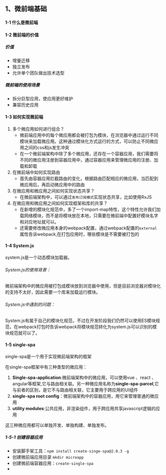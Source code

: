 ## 1、微前端基础

#### 1-1 什么是微前端

#### 1-2 微前端的价值

##### 价值

- 增量迁移
- 独立发布
- 允许单个团队做出技术选型

##### 微前端的使用场景

- 拆分巨型应用，使应用更好维护
- 兼容历史应用

#### 1-3 如何实现微前端

1. 多个微应用如何进行组合？
   - 微前端应用中的每个微应用都会被打包为模块，在浏览器中通过运行不同模块来加载微应用。这种通过模块化方式运行的方式，可以防止不同微应用之间的css和js发生冲突
   - 在一个微前端架构中除了多个微应用，还存在一个容器应用，我们需要将不同的微应用注册到容器应用中，通过容器应用来管理微应用的注册、加载和卸载
2. 在微前端中如何实现路由
   - 首先由容器应用拦截路由的变化，根据路由匹配相应的微应用，当匹配到微应用后，再启动微应用中的路由
3. 在微应用和微应用之间如何实现状态共享？
   - 在微前端架构中，可以通过`发布订阅模式`实现状态共享，比如使用RxJS
4. 在微应用和微应用之间如何实现框架和库的共享？
   - 在新增的模块化规范中，多了一个import-map特性，这个特性允许我们加载网络模块，而不是将模块放在本地，只需要在微前端中配置好模块名字和对应地址就可以。
   - 还需要修改微应用本身的webpack配置，通过webpack配置的`external`属性告诉webpack,在打包应用时，哪些模块是不需要被打包的

#### 1-4 System.js

system.js是一个动态模块加载器。

###### System.js的使用背景：

微前端架构中的微应用被打包成模块放到浏览器中使用，但是目前浏览器对模块化的支持不太好，因此需要一个库来加载运行模块。

###### System.js中遇到的问题：

System.js有属于自己的模块化规范，不过在开发阶段我们仍然可以使用ES模块规范，在webpack打包时告诉webpack将模块规范转化为system.js可以识别的模块规范就可以了。

#### 1-5 single-spa

single-spa是一个用于实现微前端架构的框架

在single-spa框架中有三种类型的微应用：

1. **Single-spa-application**:微前端架构中的微应用，可以使用vue 、react 、angular等框架,它与路由相关联。另一种微应用名称为**single-spa-parcel**,它与前者的区别，是它不与路由相关联，它主要用于跨应用的UI组件
2. **single-spa root config**：微前端架构中的容器应用，用它来管理普通的微应用
3. **utility modules**:公共应用，非渲染组件，用于跨应用共享javascript逻辑的应用

这三种微应用都可以单独开发、单独构建、单独发布。

##### 1-5-1 创建容器应用

- 安装脚手架工具：`npm install create-singe-spa@2.0.3 -g`
- 创建微前端应用目录 `mkdir microapp`
- 创建微前端容器应用：`create-single-spa`
- 



